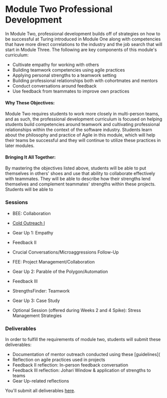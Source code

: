 # Module Two Professional Development

In Module Two, professional development builds off of strategies on how to be successful at Turing introduced in Module One along with competencies that have more direct correlations to the industry and the job search that will start in Module Three. The following are key components of this module's curriculum:

* Cultivate empathy for working with others
* Building teamwork competencies using agile practices
* Applying personal strengths to a teamwork setting
* Building professional relationships both with cohortmates and mentors
* Conduct conversations around feedback
* Use feedback from teammates to improve own practices

#### Why These Objectives:
Module Two requires students to work more closely in multi-person teams, and as such, the professional development curriculum is focused on helping students build competencies around teamwork and cultivating professional relationships within the context of the software industry. Students learn about the philosophy and practice of Agile in this module, which will help their teams be successful and they will continue to utilize these practices in later modules. 

#### Bringing It All Together:
By mastering the objectives listed above, students will be able to put themselves in others' shoes and use that ability to collaborate effectively with teammates. They will be able to describe how their strengths lend themselves and complement teammates' strengths within these projects. Students will be able to 

### Sessions

* BEE: Collaboration
* [Cold Outreach I](https://github.com/turingschool/career-development-curriculum/blob/master/module_two/cold_outreach_i.md) 
* Gear Up 1: Empathy
* Feedback II 
* Crucial Conversations/Microaggressions Follow-Up 
* FEE: Project Management/Collaboration 
* Gear Up 2: Parable of the Polygon/Automation
* Feedback III 
* StrengthsFinder: Teamwork
* Gear Up 3: Case Study

* Optional Session (offered during Weeks 2 and 4 Spike): Stress Management Strategies

### Deliverables
In order to fulfill the requirements of module two, students will submit these deliverables:

* Documentation of mentor outreach conducted using these [guidelines](
* Reflection on agile practices used in projects
* Feedback II reflection: In-person feedback conversation
* Feedback III reflection: Johari Window & application of strengths to teams 
* Gear Up-related reflections

You'll submit all deliverables [here](https://github.com/turingschool/career-development-curriculum/tree/master/deliverable_submissions).
